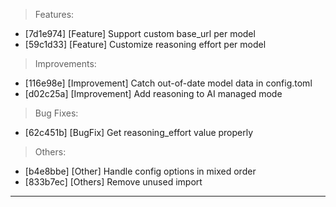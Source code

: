 > Features:
- [7d1e974] [Feature] Support custom base_url per model
- [59c1d33] [Feature] Customize reasoning effort per model

> Improvements:
- [116e98e] [Improvement] Catch out-of-date model data in config.toml
- [d02c25a] [Improvement] Add reasoning to AI managed mode

> Bug Fixes:
- [62c451b] [BugFix] Get reasoning_effort value properly

> Others:
- [b4e8bbe] [Other] Handle config options in mixed order
- [833b7ec] [Others] Remove unused import


---
